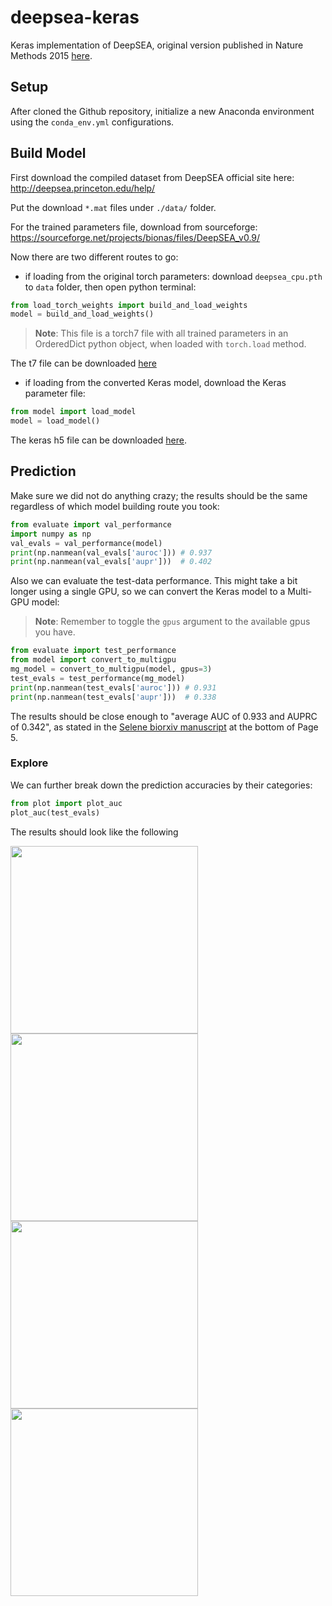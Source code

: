 # deepsea-keras
Keras implementation of DeepSEA, original version published
in Nature Methods 2015 [here](https://static-content.springer.com/esm/art%3A10.1038%2Fnmeth.3547/MediaObjects/41592_2015_BFnmeth3547_MOESM644_ESM.pdf).

## Setup
After cloned the Github repository, initialize a new 
Anaconda environment using the ```conda_env.yml``` 
configurations.

## Build Model
First download the compiled dataset from DeepSEA 
official site here: http://deepsea.princeton.edu/help/

Put the download ```*.mat``` files under ```./data/``` folder.

For the trained parameters file, download from sourceforge:
https://sourceforge.net/projects/bionas/files/DeepSEA_v0.9/

Now there are two different routes to go:
- if loading from the original torch parameters: download
 ```deepsea_cpu.pth``` to ``data`` folder, then open python
 terminal:
 ```python
from load_torch_weights import build_and_load_weights
model = build_and_load_weights()
```
> **Note**: This file is a torch7 file with all trained 
>parameters in an OrderedDict python object, when loaded
>with ```torch.load``` method. 

The t7 file can be downloaded [here](https://master.dl.sourceforge.net/project/bionas/DeepSEA_v0.9/deepsea_cpu.pth)


- if loading from the converted Keras model, download the Keras
parameter file:
```python
from model import load_model
model = load_model()
```

The keras h5 file can be downloaded [here](https://master.dl.sourceforge.net/project/bionas/DeepSEA_v0.9/deepsea_keras.h5).


## Prediction
Make sure we did not do anything crazy; the results
should be the same regardless of which model building
route you took:

```python
from evaluate import val_performance
import numpy as np
val_evals = val_performance(model)
print(np.nanmean(val_evals['auroc'])) # 0.937
print(np.nanmean(val_evals['aupr']))  # 0.402
```

Also we can evaluate the test-data performance. 
This might take a bit longer using a single GPU, 
so we can convert the Keras model to a 
Multi-GPU model:

> **Note**: Remember to toggle the ```gpus``` 
>argument to the available gpus you have.

```python
from evaluate import test_performance
from model import convert_to_multigpu
mg_model = convert_to_multigpu(model, gpus=3)
test_evals = test_performance(mg_model)
print(np.nanmean(test_evals['auroc'])) # 0.931
print(np.nanmean(test_evals['aupr']))  # 0.338
```

The results should be close enough to 
"average AUC of 0.933 and AUPRC of 0.342", as 
stated in the [Selene biorxiv manuscript](https://www.biorxiv.org/content/biorxiv/early/2018/12/14/438291.full.pdf)
at the bottom of Page 5.

### Explore
We can further break down the prediction accuracies
by their categories:

```python
from plot import plot_auc
plot_auc(test_evals)
```
The results should look like the following

<img src="https://raw.githubusercontent.com/zj-zhang/deepsea-keras/master/resources/TF.png" width="300">
<img src="https://raw.githubusercontent.com/zj-zhang/deepsea-keras/master/resources/DNase.png" width="300">

<img src="https://raw.githubusercontent.com/zj-zhang/deepsea-keras/master/resources/Pol.png" width="300">
<img src="https://raw.githubusercontent.com/zj-zhang/deepsea-keras/master/resources/Histone.png" width="300">

